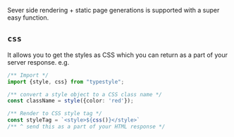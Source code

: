 Sever side rendering + static page generations is supported with a super easy function.

## `css`
It allows you to get the styles as CSS which you can return as a part of your server response. e.g.

```ts
/** Import */
import {style, css} from "typestyle";

/** convert a style object to a CSS class name */
const className = style({color: 'red'});

/** Render to CSS style tag */
const styleTag = `<style>${css()}</style>`
/** ^ send this as a part of your HTML response */
```